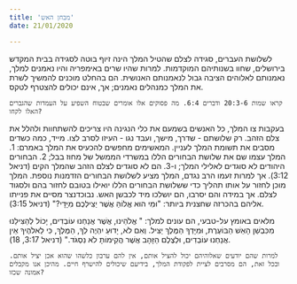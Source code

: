 ```yaml
---
title: 'מבחן האש'
date: 21/01/2020

---
```


לשלושת העברים, סגידה לצלם שהטיל המלך הינה זיוף בוטה לסגידה בבית המקדש בירושלים, שחוו בשנותיהם המוקדמות. למרות שהיו שרים באימפריה והיו נאמנים למלך, נאמנותם לאלוהים הציבה גבול לנאמנותם האנושית. הם בהחלט מוכנים להמשיך לשרת את המלך כמנהלים נאמנים; אך, אינם יכולים להצטרף לטקס.

`קראו שמות 20:3-6 ודברים 6:4. מה פסוקים אלו אומרים שבטוח השפיע על העמדות שהגברים האלו לקחו?`

בעקבות צו המלך, כל האנשים בשמעם את כלי הנגינה היו צריכים להשתחוות ולהלל את צלם הזהב. רק שלושתם - שדרך, מישך, ועבד נגו - העיזו לסרב לצו. מייד, כמה כשדים מסבים את תשומת המלך לעניין. המאשימים מחפשים להכעיס את המלך באמרם: 1. המלך עצמו שם את שלושת הבחורים הללו במשרדי הממשל של מחוז בבל; 2. הבחורים היהודים לא סוגדים לאלילי המלך; ו-3. הם לא סוגדים לצלם הזהב שהמלך הקים (דניאל 3:12). אך למרות זעמו הרב נגדם, המלך מציע לשלושת הבחורים הזדמנות נוספת. המלך מוכן לחזור על אותו תהליך  כדי ששלושת הבחורים הללו  יואילו בטובם לחזור בהם ולסגוד לצלם. אך במידה והם יסרבו, הם יושלכו מיד לכבשן האש. נבוכדנצר מסיים את פנייתו אליהם בהכרזה שחצנית ביותר: "וּמִי הוּא אֱלוֹהַּ אֲשֶׁר יַצִּילְכֶם מִיָּדָי?" (דניאל 3:15). 

מלאים באומץ על-טבעי, הם עונים למלך: " אֱלֹהֵינוּ, אֲשֶׁר אֲנַחְנוּ עוֹבְדִים, יָכוֹל לְהַצִּילֵנוּ מִכִּבְשַׁן הָאֵשׁ הַבּוֹעֶרֶת, וּמִיָּדְךָ הַמֶּלֶךְ יַצִּיל.  וְאִם לֹא, יָדוּעַ יִהְיֶה לְךָ, הַמֶּלֶךְ, כִּי לֵאלֹהֶיךָ אֵין אֲנַחְנוּ עוֹבְדִים, וּלְצֶלֶם הַזָּהָב אֲשֶׁר הֲקִימוֹתָ לֹא נִסְגֹּד." (דניאל 3:17, 18).

`למרות שהם יודעים שאלוהיהם יכול להציל אותם, אין להם ערבון כלשהו שהוא אכן יציל אותם. ובכל זאת, הם מסרבים לציית לפקודת המלך, בידיעם שיכולים להישרף חיים. מהיכן אנו מקבלים אמונה שכזו?`